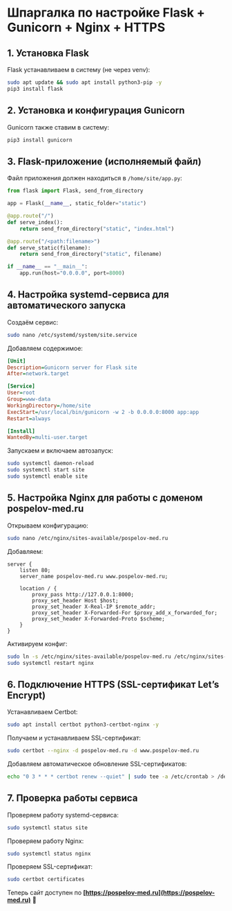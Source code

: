 # Шпаргалка по настройке Flask + Gunicorn + Nginx + HTTPS

## 1. Установка Flask
Flask устанавливаем в систему (не через venv):
```sh
sudo apt update && sudo apt install python3-pip -y
pip3 install flask
```

## 2. Установка и конфигурация Gunicorn
Gunicorn также ставим в систему:
```sh
pip3 install gunicorn
```

## 3. Flask-приложение (исполняемый файл)
Файл приложения должен находиться в `/home/site/app.py`:
```python
from flask import Flask, send_from_directory

app = Flask(__name__, static_folder="static")

@app.route("/")
def serve_index():
    return send_from_directory("static", "index.html")

@app.route("/<path:filename>")
def serve_static(filename):
    return send_from_directory("static", filename)

if __name__ == "__main__":
    app.run(host="0.0.0.0", port=8000)
```

## 4. Настройка systemd-сервиса для автоматического запуска
Создаём сервис:
```sh
sudo nano /etc/systemd/system/site.service
```

Добавляем содержимое:
```ini
[Unit]
Description=Gunicorn server for Flask site
After=network.target

[Service]
User=root
Group=www-data
WorkingDirectory=/home/site
ExecStart=/usr/local/bin/gunicorn -w 2 -b 0.0.0.0:8000 app:app
Restart=always

[Install]
WantedBy=multi-user.target
```

Запускаем и включаем автозапуск:
```sh
sudo systemctl daemon-reload
sudo systemctl start site
sudo systemctl enable site
```

## 5. Настройка Nginx для работы с доменом pospelov-med.ru
Открываем конфигурацию:
```sh
sudo nano /etc/nginx/sites-available/pospelov-med.ru
```

Добавляем:
```nginx
server {
    listen 80;
    server_name pospelov-med.ru www.pospelov-med.ru;

    location / {
        proxy_pass http://127.0.0.1:8000;
        proxy_set_header Host $host;
        proxy_set_header X-Real-IP $remote_addr;
        proxy_set_header X-Forwarded-For $proxy_add_x_forwarded_for;
        proxy_set_header X-Forwarded-Proto $scheme;
    }
}
```

Активируем конфиг:
```sh
sudo ln -s /etc/nginx/sites-available/pospelov-med.ru /etc/nginx/sites-enabled/
sudo systemctl restart nginx
```

## 6. Подключение HTTPS (SSL-сертификат Let’s Encrypt)
Устанавливаем Certbot:
```sh
sudo apt install certbot python3-certbot-nginx -y
```

Получаем и устанавливаем SSL-сертификат:
```sh
sudo certbot --nginx -d pospelov-med.ru -d www.pospelov-med.ru
```

Добавляем автоматическое обновление SSL-сертификатов:
```sh
echo "0 3 * * * certbot renew --quiet" | sudo tee -a /etc/crontab > /dev/null
```

## 7. Проверка работы сервиса
Проверяем работу systemd-сервиса:
```sh
sudo systemctl status site
```

Проверяем работу Nginx:
```sh
sudo systemctl status nginx
```

Проверяем SSL-сертификат:
```sh
sudo certbot certificates
```

Теперь сайт доступен по **[https://pospelov-med.ru](https://pospelov-med.ru)** 🚀
